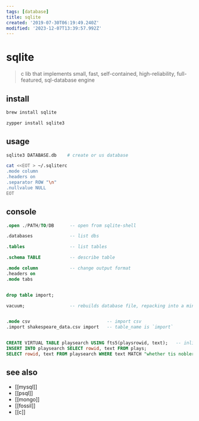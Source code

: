 ```yaml
---
tags: [database]
title: sqlite
created: '2019-07-30T06:19:49.240Z'
modified: '2023-12-07T13:39:57.992Z'
---
```


# sqlite

> c lib that implements small, fast, self-contained, high-reliability, full-featured, sql-database engine

## install

```sh
brew install sqlite

zypper install sqlite3
```

## usage

```sh
sqlite3 DATABASE.db    # create or us database

cat <<EOT > ~/.sqliterc
.mode column
.headers on
.separator ROW "\n"
.nullvalue NULL
EOT
```

## console
    
```sql
.open ./PATH/TO/DB      -- open from sqlite-shell

.databases              -- list dbs

.tables                 -- list tables

.schema TABLE           -- describe table

.mode column            -- change output format
.headers on
.mode tabs      


drop table import;

vacuum;                 -- rebuilds database file, repacking into a minimal amount of disk space


.mode csv                             -- import csv
.import shakespeare_data.csv import   -- table_name is `import`


CREATE VIRTUAL TABLE playsearch USING fts5(playsrowid, text);   -- inline text search - FTS5, a virtual table module
INSERT INTO playsearch SELECT rowid, text FROM plays;
SELECT rowid, text FROM playsearch WHERE text MATCH "whether tis nobler"; -- Now we can search for our soliloquy
```

## see also

- [[mysql]]
- [[psql]]
- [[mongo]]
- [[fossil]]
- [[c]]

